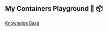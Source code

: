 ## My Containers Playground 🐳 📦

[Knowledge Base](https://github.com/fwilhe2/containers-knowledge-base)
